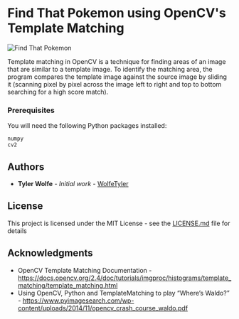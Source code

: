 [//]: # (Image References)
[complete]: ./images/FindThatPokemon.png

# Find That Pokemon using OpenCV's Template Matching

![Find That Pokemon][complete]

Template matching in OpenCV is a technique for finding areas of an image that are similar to a template image. To identify the matching area, the program compares the template image against the source image by sliding it (scanning pixel by pixel across the image left to right and top to bottom searching for a high score match).

### Prerequisites

You will need the following Python packages installed:

```
numpy
cv2
```

## Authors

* **Tyler Wolfe** - *Initial work* - [WolfeTyler](https://github.com/WolfeTyler)

## License

This project is licensed under the MIT License - see the [LICENSE.md](LICENSE.md) file for details

## Acknowledgments

* OpenCV Template Matching Documentation - https://docs.opencv.org/2.4/doc/tutorials/imgproc/histograms/template_matching/template_matching.html
* Using OpenCV, Python and TemplateMatching to play “Where’s Waldo?” - https://www.pyimagesearch.com/wp-content/uploads/2014/11/opencv_crash_course_waldo.pdf

